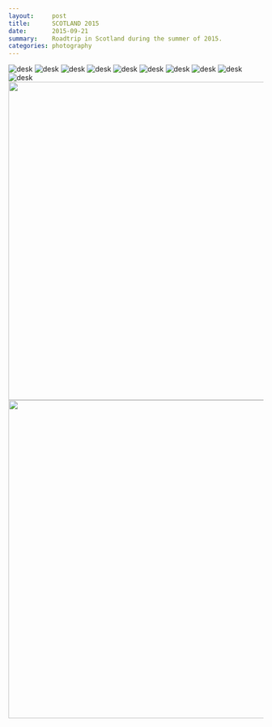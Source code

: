 ```yaml
---
layout:     post
title:      SCOTLAND 2015
date:       2015-09-21
summary:    Roadtrip in Scotland during the summer of 2015.
categories: photography
---
```


![desk](https://cloud.githubusercontent.com/assets/14371243/9994603/53cf0ba2-607e-11e5-87dd-a3477bb3ebe7.png)
![desk](https://cloud.githubusercontent.com/assets/14371243/9994678/b728636a-607e-11e5-85d6-d0dbe6031934.png)
![desk](https://cloud.githubusercontent.com/assets/14371243/9994690/c087c8d8-607e-11e5-80b1-113ccc100c85.png)
![desk](https://cloud.githubusercontent.com/assets/14371243/9994745/044b6d5e-607f-11e5-8c6d-47af868a4842.png)
![desk](https://cloud.githubusercontent.com/assets/14371243/9994740/ff728d94-607e-11e5-9752-e3b8716fd441.png)
![desk](https://cloud.githubusercontent.com/assets/14371243/9994827/5fb06f14-607f-11e5-889f-7a5d271f4b70.png)
![desk](https://cloud.githubusercontent.com/assets/14371243/9994847/735ee00e-607f-11e5-85bf-2d737d2ded80.png)
![desk](https://cloud.githubusercontent.com/assets/14371243/9994748/0a14878e-607f-11e5-973b-1de0db34368f.png)
![desk](https://cloud.githubusercontent.com/assets/14371243/9994722/efd74f32-607e-11e5-94d8-a68d2f87e1b7.png)
![desk](https://cloud.githubusercontent.com/assets/14371243/9994864/82c2216e-607f-11e5-8d3f-6c631775ddba.png)
<img src="https://cloud.githubusercontent.com/assets/14371243/9994732/f8b7a890-607e-11e5-8155-9e416f6a1792.png" align="left" height="629">
<img src="https://cloud.githubusercontent.com/assets/14371243/9994887/aa542510-607f-11e5-9c08-bf739727dadd.png" align="right" height="629">


